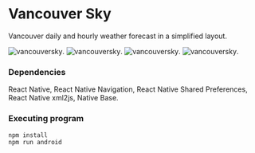 # Vancouver Sky

Vancouver daily and hourly weather forecast in a simplified layout.

![vancouversky](https://github.com/ricsoft/ProjectImages/blob/master/vancouversky/vancouversky01.png).
![vancouversky](https://github.com/ricsoft/ProjectImages/blob/master/vancouversky/vancouversky02.png).
![vancouversky](https://github.com/ricsoft/ProjectImages/blob/master/vancouversky/vancouversky03.png).
![vancouversky](https://github.com/ricsoft/ProjectImages/blob/master/vancouversky/vancouversky04.png).

### Dependencies

React Native, React Native Navigation, React Native Shared Preferences, React Native xml2js, Native Base.

### Executing program
```
npm install
npm run android
```
